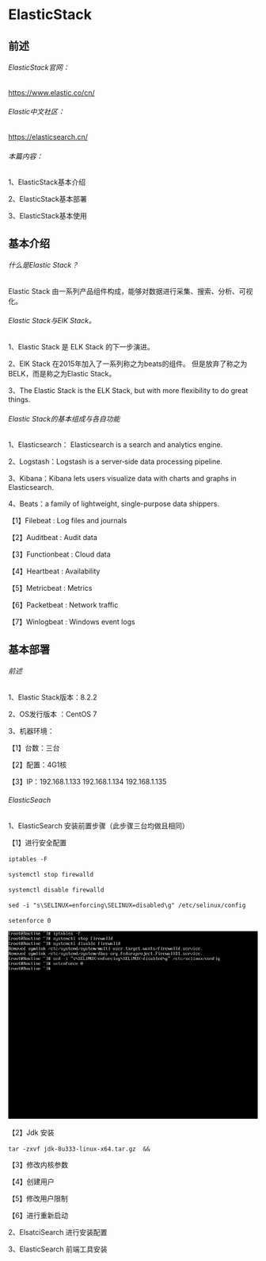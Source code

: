 # ElasticStack

## 前述

###### ElasticStack官网：

[ ]()https://www.elastic.co/cn/

###### Elastic中文社区：

[ ]()https://elasticsearch.cn/

###### 本篇内容：

1、ElasticStack基本介绍

2、ElasticStack基本部署

3、ElasticStack基本使用



## 基本介绍

###### 什么是Elastic Stack？

Elastic Stack 由一系列产品组件构成，能够对数据进行采集、搜索、分析、可视化。

###### Elastic Stack与ElK Stack。

1、Elastic Stack 是 ELK Stack 的下一步演进。

2、ElK Stack 在2015年加入了一系列称之为beats的组件。 但是放弃了称之为BELK，而是称之为Elastic Stack。

3、The Elastic Stack is the ELK Stack, but with more flexibility to do great things.

###### Elastic Stack的基本组成与各自功能

1、Elasticsearch： Elasticsearch is a search and analytics engine.

2、Logstash：Logstash is a server‑side data processing pipeline.

3、Kibana：Kibana lets users visualize data with charts and graphs in Elasticsearch.

4、Beats：a family of lightweight, single-purpose data shippers.

【1】Filebeat : Log files and journals

【2】Auditbeat : Audit data

【3】Functionbeat : Cloud data 

【4】Heartbeat : Availability

【5】Metricbeat : Metrics

【6】Packetbeat : Network traffic

【7】Winlogbeat : Windows event logs



## 基本部署

###### 前述

1、Elastic Stack版本：8.2.2

2、OS发行版本 ：CentOS 7

3、机器环境：

【1】台数：三台

【2】配置：4G1核

【3】IP：192.168.1.133 192.168.1.134 192.168.1.135

###### ElasticSeach

1、ElasticSearch 安装前置步骤（此步骤三台均做且相同）

【1】进行安全配置

`iptables -F`

`systemctl stop firewalld`

`systemctl disable firewalld`

`sed -i "s\SELINUX=enforcing\SELINUX=disabled\g" /etc/selinux/config`

`setenforce 0`

![步骤一](步骤一.png)

【2】Jdk 安装 

`tar -zxvf jdk-8u333-linux-x64.tar.gz  &&  `

【3】修改内核参数

【4】创建用户

【5】修改用户限制

【6】进行重新启动

2、ElsatciSearch 进行安装配置

3、ElasticSearch  前端工具安装
